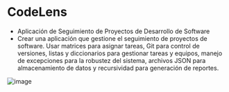 # CodeLens

- Aplicación de Seguimiento de Proyectos de Desarrollo de Software
- Crear una aplicación que gestione el seguimiento de proyectos de software. Usar 
matrices para asignar tareas, Git para control de versiones, listas y diccionarios 
para gestionar tareas y equipos, manejo de excepciones para la robustez del 
sistema, archivos JSON para almacenamiento de datos y recursividad para 
generación de reportes.

![image](https://github.com/user-attachments/assets/4f8787f9-3095-4f86-8a54-335381c7e98b)



